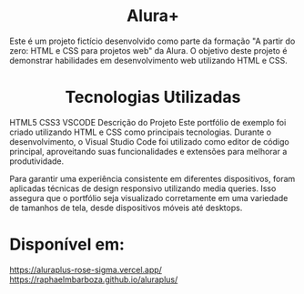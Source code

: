 # <h1 align="center"> Alura+ </h1>
Este é um projeto fictício desenvolvido como parte da formação "A partir do zero: HTML e CSS para projetos web" da Alura. O objetivo deste projeto é demonstrar habilidades em desenvolvimento web utilizando HTML e CSS.

# <h1 align="center"> Tecnologias Utilizadas </h1>
HTML5
CSS3
VSCODE
Descrição do Projeto
Este portfólio de exemplo foi criado utilizando HTML e CSS como principais tecnologias. Durante o desenvolvimento, o Visual Studio Code foi utilizado como editor de código principal, aproveitando suas funcionalidades e extensões para melhorar a produtividade.

Para garantir uma experiência consistente em diferentes dispositivos, foram aplicadas técnicas de design responsivo utilizando media queries. Isso assegura que o portfólio seja visualizado corretamente em uma variedade de tamanhos de tela, desde dispositivos móveis até desktops.

# Disponível em:
https://aluraplus-rose-sigma.vercel.app/
https://raphaelmbarboza.github.io/aluraplus/
